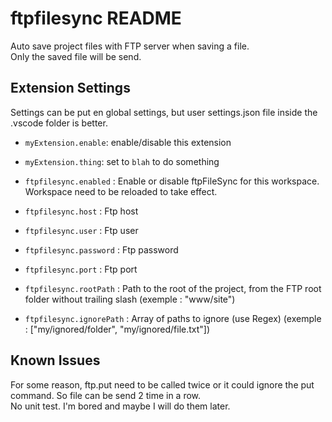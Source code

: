 # ftpfilesync README

Auto save project files with FTP server when saving a file.  
Only the saved file will be send.


## Extension Settings

Settings can be put en global settings, but user settings.json file inside the .vscode folder is better.

* `myExtension.enable`: enable/disable this extension
* `myExtension.thing`: set to `blah` to do something

* `ftpfilesync.enabled` : Enable or disable ftpFileSync for this workspace. Workspace need to be reloaded to take effect.
* `ftpfilesync.host` : Ftp host
* `ftpfilesync.user` : Ftp user
* `ftpfilesync.password` : Ftp password
* `ftpfilesync.port` : Ftp port
* `ftpfilesync.rootPath` : Path to the root of the project, from the FTP root folder without trailing slash (exemple : "www/site")
* `ftpfilesync.ignorePath` : Array of paths to ignore (use Regex) (exemple : ["my\/ignored\/folder", "my\/ignored\/file\.txt"])

## Known Issues

For some reason, ftp.put need to be called twice or it could ignore the put command. So file can be send 2 time in a row.  
No unit test. I'm bored and maybe I will do them later.